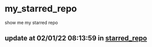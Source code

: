 # my_starred_repo
show me my starred repo

update at 02/01/22 08:13:59 in [starred_repo](./index.html)
---

